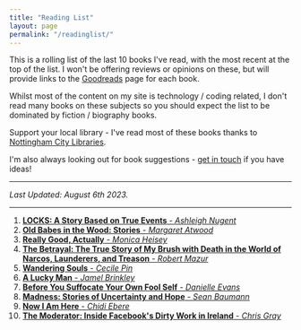 ```yaml
---
title: "Reading List"
layout: page
permalink: "/readinglist/"
---
```

<div class="container">
    <div class="row">
        <div class="col-md-12">
            <p>This is a rolling list of the last 10 books I've read, with the most recent at the top of the list.  I won't be offering reviews or opinions on these, but will provide links to the <a href="https://www.goodreads.com/" target="_blank">Goodreads</a> page for each book.</p>
            <p>Whilst most of the content on my site is technology / coding related, I don't read many books on these subjects so you should expect the list to be dominated by fiction / biography books.</p>
            <p>Support your local library - I've read most of these books thanks to <a href="https://www.nottinghamcitylibraries.co.uk/" target="_blank">Nottingham City Libraries</a>.</p>
            <p>I'm also always looking out for book suggestions - <a href="/contact">get in touch</a> if you have ideas!</p>
            <hr/>
            <p><i>Last Updated: August 6th 2023.</i></p>
            <hr/>
            <ol>   
              <li><a href="https://www.goodreads.com/book/show/55428544-locks" target="_blank"><b>LOCKS: A Story Based on True Events</b> - <i>Ashleigh Nugent</i></a></li>
              <li><a href="https://www.goodreads.com/book/show/61489616-old-babes-in-the-wood" target="_blank"><b>Old Babes in the Wood: Stories</b> - <i>Margaret Atwood</i></a></li>  
              <li><a href="https://www.goodreads.com/book/show/175740780-really-good-actually" target="_blank"><b>Really Good, Actually</b> - <i>Monica Heisey</i></a></li> 
              <li><a href="https://www.goodreads.com/book/show/61290136-the-betrayal" target="_blank"><b>The Betrayal: The True Story of My Brush with Death in the World of Narcos, Launderers, and Treason</b> - <i>Robert Mazur</i></a></li>     
              <li><a href="https://www.goodreads.com/book/show/60741794-wandering-souls" target="_blank"><b>Wandering Souls</b> - <i>Cecile Pin</i></a></li>     
              <li><a href="https://www.goodreads.com/book/show/36480133-a-lucky-man" target="_blank"><b>A Lucky Man</b> - <i>Jamel Brinkley</i></a></li>   
              <li><a href="https://www.goodreads.com/book/show/7840634-before-you-suffocate-your-own-fool-self" target="_blank"><b>Before You Suffocate Your Own Fool Self</b> - <i>Danielle Evans</i></a></li>   
              <li><a href="https://www.goodreads.com/book/show/53027017-madness" target="_blank"><b>Madness: Stories of Uncertainty and Hope</b> - <i>Sean Baumann</i></a></li>   
              <li><a href="https://www.goodreads.com/book/show/75382256-now-i-am-here" target="_blank"><b>Now I Am Here</b> - <i>Chidi Ebere</i></a></li> 
              <li><a href="https://www.goodreads.com/book/show/65829450-the-moderator" target="_blank"><b>The Moderator: Inside Facebook's Dirty Work in Ireland</b> - <i>Chris Gray</i></a></li>
            </ol>
         </div>
   </div>
</div>
